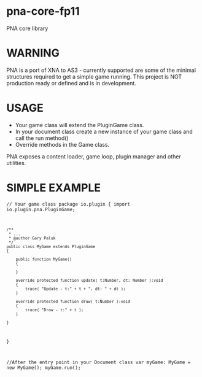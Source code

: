 pna-core-fp11
=============

PNA core library

WARNING
=======================
PNA is a port of XNA to AS3 - currently supported are some of the minimal structures required to get a simple game running. This project is NOT production ready or defined and is in development.

USAGE
=======================
- Your game class will extend the PluginGame class.
- In your document class create a new instance of your game class and call the run method()
- Override methods in the Game class.

PNA exposes a content loader, game loop, plugin manager and other utilities.

SIMPLE EXAMPLE
=======================

<code>// Your game class
package io.plugin 
{
	import io.plugin.pna.PluginGame;
	
	/**
	 * ...
	 * @author Gary Paluk
	 */
	public class MyGame extends PluginGame
	{
		
		public function MyGame() 
		{
			
		}
		
		override protected function update( t:Number, dt: Number ):void 
		{
			trace( "Update - t:" + t + ", dt: " + dt );
		}
		
		override protected function draw( t:Number ):void 
		{
			trace( "Draw - t:" + t );
		}
		
	}

}

//After the entry point in your Document class
var myGame: MyGame = new MyGame();
myGame.run();</code>
